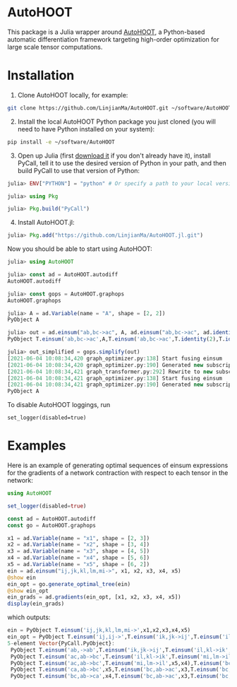 # AutoHOOT

This package is a Julia wrapper around [AutoHOOT](https://github.com/LinjianMa/AutoHOOT), a Python-based automatic differentiation framework targeting high-order optimization for large scale tensor computations.

# Installation

1. Clone AutoHOOT locally, for example:
```bash
git clone https://github.com/LinjianMa/AutoHOOT.git ~/software/AutoHOOT
```
2. Install the local AutoHOOT Python package you just cloned (you will need to have Python installed on your system):
```bash
pip install -e ~/software/AutoHOOT
```
3. Open up Julia (first [download it](https://julialang.org/downloads/) if you don't already have it), install PyCall, tell it to use the desired version of Python in your path, and then build PyCall to use that version of Python:
```julia
julia> ENV["PYTHON"] = "python" # Or specify a path to your local version of Python

julia> using Pkg

julia> Pkg.build("PyCall")
```
4. Install AutoHOOT.jl:
```julia
julia> Pkg.add("https://github.com/LinjianMa/AutoHOOT.jl.git")
```

Now you should be able to start using AutoHOOT:
```julia
julia> using AutoHOOT

julia> const ad = AutoHOOT.autodiff
AutoHOOT.autodiff

julia> const gops = AutoHOOT.graphops
AutoHOOT.graphops

julia> A = ad.Variable(name = "A", shape = [2, 2])
PyObject A

julia> out = ad.einsum("ab,bc->ac", A, ad.einsum("ab,bc->ac", ad.identity(2), ad.identity(2)))
PyObject T.einsum('ab,bc->ac',A,T.einsum('ab,bc->ac',T.identity(2),T.identity(2)))

julia> out_simplified = gops.simplify(out)
[2021-06-04 10:08:34,420 graph_optimizer.py:138] Start fusing einsum
[2021-06-04 10:08:34,420 graph_optimizer.py:190] Generated new subscript: ab,bd,dc->ac
[2021-06-04 10:08:34,421 graph_transformer.py:292] Rewrite to new subscript: ab->ab
[2021-06-04 10:08:34,421 graph_optimizer.py:138] Start fusing einsum
[2021-06-04 10:08:34,421 graph_optimizer.py:190] Generated new subscript: ab->ab
PyObject A
```

To disable AutoHOOT loggings, run 
```
set_logger(disabled=true)
```

# Examples

Here is an example of generating optimal sequences of einsum expressions for the gradients of a network contraction with respect to each tensor in the network:
```julia
using AutoHOOT

set_logger(disabled=true)

const ad = AutoHOOT.autodiff
const go = AutoHOOT.graphops

x1 = ad.Variable(name = "x1", shape = [2, 3])
x2 = ad.Variable(name = "x2", shape = [3, 4])
x3 = ad.Variable(name = "x3", shape = [4, 5])
x4 = ad.Variable(name = "x4", shape = [5, 6])
x5 = ad.Variable(name = "x5", shape = [6, 2])
ein = ad.einsum("ij,jk,kl,lm,mi->", x1, x2, x3, x4, x5)
@show ein
ein_opt = go.generate_optimal_tree(ein)
@show ein_opt
ein_grads = ad.gradients(ein_opt, [x1, x2, x3, x4, x5])
display(ein_grads)
```
which outputs:
```julia
ein = PyObject T.einsum('ij,jk,kl,lm,mi->',x1,x2,x3,x4,x5)
ein_opt = PyObject T.einsum('ij,ij->',T.einsum('ik,jk->ij',T.einsum('il,kl->ik',T.einsum('mi,lm->il',x5,x4),x3),x2),x1)
5-element Vector{PyCall.PyObject}:
 PyObject T.einsum('ab,->ab',T.einsum('ik,jk->ij',T.einsum('il,kl->ik',T.einsum('mi,lm->il',x5,x4),x3),x2),1.0)
 PyObject T.einsum('ac,ab->bc',T.einsum('il,kl->ik',T.einsum('mi,lm->il',x5,x4),x3),T.einsum('ab,->ab',x1,1.0))
 PyObject T.einsum('ac,ab->bc',T.einsum('mi,lm->il',x5,x4),T.einsum('bc,ab->ac',x2,T.einsum('ab,->ab',x1,1.0)))
 PyObject T.einsum('ca,ab->bc',x5,T.einsum('bc,ab->ac',x3,T.einsum('bc,ab->ac',x2,T.einsum('ab,->ab',x1,1.0))))
 PyObject T.einsum('bc,ab->ca',x4,T.einsum('bc,ab->ac',x3,T.einsum('bc,ab->ac',x2,T.einsum('ab,->ab',x1,1.0))))
```
